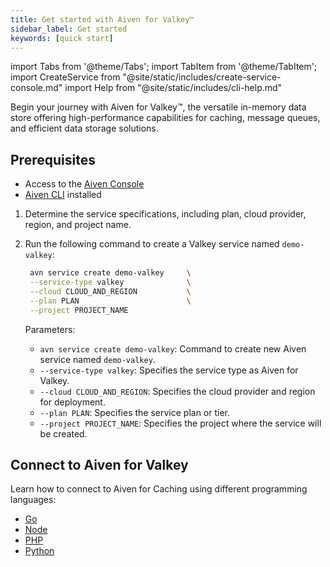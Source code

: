 ```yaml
---
title: Get started with Aiven for Valkey™
sidebar_label: Get started
keywords: [quick start]
---
```


import Tabs from '@theme/Tabs';
import TabItem from '@theme/TabItem';
import CreateService from "@site/static/includes/create-service-console.md"
import Help from "@site/static/includes/cli-help.md"

Begin your journey with Aiven for Valkey™, the versatile in-memory data store offering high-performance capabilities for caching, message queues, and efficient data storage solutions.

## Prerequisites

- Access to the [Aiven Console](https://console.aiven.io/)
- [Aiven CLI](https://github.com/aiven/aiven-client) installed

<Tabs groupId="setup">
<TabItem value="Console" label="Console" default>

<CreateService serviceType="Valkey"/>

</TabItem>
<TabItem value="CLI" label="CLI">

1. Determine the service specifications, including plan, cloud provider, region,
   and project name.

1. Run the following command to create a Valkey service named `demo-valkey`:

   ```bash
    avn service create demo-valkey     \
    --service-type valkey              \
    --cloud CLOUD_AND_REGION           \
    --plan PLAN                        \
    --project PROJECT_NAME
   ```

   Parameters:

    - `avn service create demo-valkey`: Command to create new Aiven service
      named `demo-valkey`.
    - `--service-type valkey`: Specifies the service type as Aiven for Valkey.
    - `--cloud CLOUD_AND_REGION`: Specifies the cloud provider and region for deployment.
    - `--plan PLAN`: Specifies the service plan or tier.
    - `--project PROJECT_NAME`: Specifies the project where the service will be created.

<Help/>

</TabItem>
</Tabs>

## Connect to Aiven for Valkey

Learn how to connect to Aiven for Caching using different programming
languages:

- [Go](/docs/products/caching/howto/connect-go)
- [Node](/docs/products/caching/howto/connect-node)
- [PHP](/docs/products/caching/howto/connect-php)
- [Python](/docs/products/caching/howto/connect-python)

